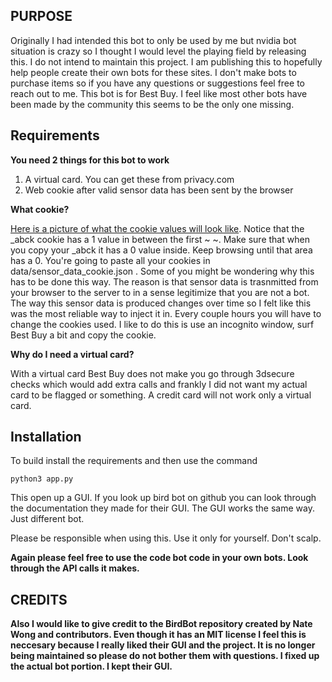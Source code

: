 ## PURPOSE
Originally I had intended this bot to only be used by me but nvidia bot situation is crazy so I thought I would level the playing field by releasing this. I do not intend to maintain this project. I am publishing this to hopefully help people create their own bots for these sites. I don't make bots to purchase items so if you have any questions or suggestions feel free to reach out to me. This bot is for Best Buy. I feel like most other bots have been made by the community this seems to be the only one missing.


## Requirements
**You need 2 things for this bot to work**
1. A virtual card. You can get these from privacy.com
2. Web cookie after valid sensor data has been sent by the browser

**What cookie?**

[Here is a picture of what the cookie values will look like](https://imgs.developpaper.com/imgs/2561717502-cccff2c795e46080_articlex.png).
Notice that the _abck cookie has a 1 value in between the first ~ ~. Make sure that when you copy your _abck it has a 0 value inside. Keep browsing until that area has a 0. You're going to paste all your cookies in data/sensor_data_cookie.json . Some of you might be wondering why this has to be done this way. The reason is that sensor data is trasnmitted from your browser to the server to in a sense legitimize that you are not a bot. The way this sensor data is produced changes over time so I felt like this was the most reliable way to inject it in. Every couple hours you will have to change the cookies used. I like to do this is use an incognito window, surf Best Buy a bit and copy the cookie. 

**Why do I need a virtual card?**

With a virtual card Best Buy does not make you go through 3dsecure checks which would add extra calls and frankly I did not want my actual card to be flagged or something. A credit card will not work only a virtual card.

## Installation
To build install the requirements and then use the command

`python3 app.py`

This open up a GUI. If you look up bird bot on github you can look through the documentation they made for their GUI. The GUI works the same way. Just different bot. 

Please be responsible when using this. Use it only for yourself. Don't scalp.

**Again please feel free to use the code bot code in your own bots. Look through the API calls it makes.** 

## CREDITS
**Also I would like to give credit to the BirdBot repository created by Nate Wong and contributors. Even though it has an MIT license I feel this is neccesary because I really liked their GUI and the project. It is no longer being maintained so please do not bother them with questions. I fixed up the actual bot portion. I kept their GUI.**
